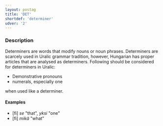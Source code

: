 ```yaml
---
layout: postag
title: 'DET'
shortdef: 'determiner'
udver: '2'
---
```


### Description

Determiners are words that modify nouns or noun phrases. Determiners are
scarcely used in Uralic grammar tradition, however, Hungarian has proper
 articles that are analysed as determiners. Following should be considered for
 determiners in Uralic:

* Demonstrative pronouns
* numerals, especially one

when used like a determiner.

#### Examples

* [fi] _se_ "that", _yksi_ "one"
* [fi] _mikä_ "what"

